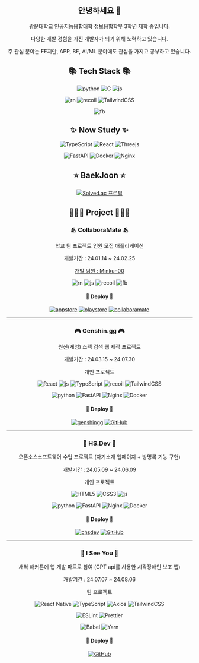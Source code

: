 <h2 align="center"> 안녕하세요 👋 </h2>

<p align="center"> 광운대학교 인공지능융합대학 정보융합학부 3학년 재학 중입니다. </p>
<p align="center"> 다양한 개발 경험을 가진 개발자가 되기 위해 노력하고 있습니다. </p>
<p align="center"> 주 관심 분야는 FE지만, APP, BE, AI/ML 분야에도 관심을 가지고 공부하고 있습니다. </p>

<h2 align="center"> 📚 Tech Stack 📚 </h2>

<div align="center">

![python](https://img.shields.io/badge/Python-3776AB?style=for-the-badge&logo=python&logoColor=white)
![C](https://img.shields.io/badge/C-00599C?style=for-the-badge&logo=c&logoColor=white)
![js](https://img.shields.io/badge/JavaScript-F7DF1E?style=for-the-badge&logo=JavaScript&logoColor=white)

![rn](https://img.shields.io/badge/React_Native-20232A?style=for-the-badge&logo=react&logoColor=61DAFB)
![recoil](https://img.shields.io/badge/recoil-3486AB?style=for-the-badge&logo=recoil&logoColor=white)
![TailwindCSS](https://img.shields.io/badge/tailwindcss-%2338B2AC.svg?style=for-the-badge&logo=tailwind-css&logoColor=white)

![fb](https://img.shields.io/badge/Firebase-039BE5?style=for-the-badge&logo=Firebase&logoColor=white)

</div>

<h2 align="center"> ✨ Now Study ✨ </h2>

<div align="center">

![TypeScript](https://img.shields.io/badge/typescript-%23007ACC.svg?style=for-the-badge&logo=typescript&logoColor=white)
![React](https://img.shields.io/badge/react-%2320232a.svg?style=for-the-badge&logo=react&logoColor=%2361DAFB)
![Threejs](https://img.shields.io/badge/threejs-black?style=for-the-badge&logo=three.js&logoColor=white)

![FastAPI](https://img.shields.io/badge/FastAPI-005571?style=for-the-badge&logo=fastapi)
![Docker](https://img.shields.io/badge/docker-%230db7ed.svg?style=for-the-badge&logo=docker&logoColor=white)
![Nginx](https://img.shields.io/badge/nginx-%23009639.svg?style=for-the-badge&logo=nginx&logoColor=white)

</div>

<h2 align="center"> ⭐ BaekJoon ⭐ </h2>

<div align="center">

[![Solved.ac
프로필](http://mazassumnida.wtf/api/v2/generate_badge?boj=hyunseong0718)](https://solved.ac/hyunseong0718)

</div>

<h2 align="center"> 👨🏻‍💻 Project 👨🏻‍💻 </h2>

<h3 align="center"> 🫂 CollaboraMate 🫂 </h3>

<div align="center">

<p align="center"> 학교 팀 프로젝트 인원 모집 애플리케이션 </p>
<p align="center"> 개발기간 : 24.01.14 ~ 24.02.25 </p>

[개발 팀원 : Minkun00](https://github.com/Minkun00)

![rn](https://img.shields.io/badge/React_Native-20232A?style=for-the-badge&logo=react&logoColor=61DAFB)
![js](https://img.shields.io/badge/JavaScript-F7DF1E?style=for-the-badge&logo=JavaScript&logoColor=white)
![recoil](https://img.shields.io/badge/recoil-3486AB?style=for-the-badge&logo=recoil&logoColor=white)
![fb](https://img.shields.io/badge/Firebase-039BE5?style=for-the-badge&logo=Firebase&logoColor=white)

<h4 align="center"> 🚀 Deploy 🚀 </h4>

[![appstore](https://img.shields.io/badge/app_store-0D96F6?style=for-the-badge&logo=appstore&logoColor=white)](https://apps.apple.com/pl/app/collaboramate/id6477861349)
[![playstore](https://img.shields.io/badge/play_store-414141?style=for-the-badge&logo=googleplay&logoColor=white)](https://play.google.com/store/apps/details?id=com.guzicguzic&hl=ko)
[![collaboramate](https://img.shields.io/badge/Notion-%23000000.svg?style=for-the-badge&logo=notion&logoColor=white)](https://collaboramate.notion.site/CollaboraMate-90933f328cfd4c569c0fbe19f4bdf89c)

---

<h3 align="center"> 🎮 Genshin.gg 🎮 </h3>

<div align="center">

<p align="center"> 원신(게임) 스펙 검색 웹 제작 프로젝트 </p>
<p align="center"> 개발기간 : 24.03.15 ~ 24.07.30 </p>
<p align="center"> 개인 프로젝트 </p>

![React](https://img.shields.io/badge/react-%2320232a.svg?style=for-the-badge&logo=react&logoColor=%2361DAFB)
![js](https://img.shields.io/badge/JavaScript-F7DF1E?style=for-the-badge&logo=JavaScript&logoColor=white)
![TypeScript](https://img.shields.io/badge/typescript-%23007ACC.svg?style=for-the-badge&logo=typescript&logoColor=white)
![recoil](https://img.shields.io/badge/recoil-3486AB?style=for-the-badge&logo=recoil&logoColor=white)
![TailwindCSS](https://img.shields.io/badge/tailwindcss-%2338B2AC.svg?style=for-the-badge&logo=tailwind-css&logoColor=white)

![python](https://img.shields.io/badge/Python-3776AB?style=for-the-badge&logo=python&logoColor=white)
![FastAPI](https://img.shields.io/badge/FastAPI-005571?style=for-the-badge&logo=fastapi)
![Nginx](https://img.shields.io/badge/nginx-%23009639.svg?style=for-the-badge&logo=nginx&logoColor=white)
![Docker](https://img.shields.io/badge/docker-%230db7ed.svg?style=for-the-badge&logo=docker&logoColor=white)

<h4 align="center"> 🚀 Deploy 🚀 </h4>

[![genshingg](https://img.shields.io/badge/webpage-009BD5.svg?style=for-the-badge&logo=Homepage&logoColor=white)](https://genshin.gg.mooo.com/)
[![GitHub](https://img.shields.io/badge/github-%23121011.svg?style=for-the-badge&logo=github&logoColor=white)](https://github.com/NARARIA03/Genshin.gg)

---

<h3 align="center"> 📇 HS.Dev 📇 </h3>

<div align="center">

<p align="center"> 오픈소스소프트웨어 수업 프로젝트 (자기소개 웹페이지 + 방명록 기능 구현) </p>
<p align="center"> 개발기간 : 24.05.09 ~ 24.06.09 </p>
<p align="center"> 개인 프로젝트 </p>

![HTML5](https://img.shields.io/badge/html5-%23E34F26.svg?style=for-the-badge&logo=html5&logoColor=white)
![CSS3](https://img.shields.io/badge/css3-%231572B6.svg?style=for-the-badge&logo=css3&logoColor=white)
![js](https://img.shields.io/badge/JavaScript-F7DF1E?style=for-the-badge&logo=JavaScript&logoColor=white)

![python](https://img.shields.io/badge/Python-3776AB?style=for-the-badge&logo=python&logoColor=white)
![FastAPI](https://img.shields.io/badge/FastAPI-005571?style=for-the-badge&logo=fastapi)
![Nginx](https://img.shields.io/badge/nginx-%23009639.svg?style=for-the-badge&logo=nginx&logoColor=white)
![Docker](https://img.shields.io/badge/docker-%230db7ed.svg?style=for-the-badge&logo=docker&logoColor=white)

<h4 align="center"> 🚀 Deploy 🚀 </h4>

[![chsdev](https://img.shields.io/badge/webpage-009BD5.svg?style=for-the-badge&logo=Homepage&logoColor=white)](https://chsdev.mooo.com/)
[![GitHub](https://img.shields.io/badge/github-%23121011.svg?style=for-the-badge&logo=github&logoColor=white)](https://github.com/NARARIA03/Mypage)

---

<h3 align="center"> 👀 I See You 👀 </h3>

<div align="center">

<p align="center"> 새싹 해커톤에 앱 개발 파트로 참여 (GPT api를 사용한 시각장애인 보조 앱) </p>
<p align="center"> 개발기간 : 24.07.07 ~ 24.08.06 </p>
<p align="center"> 팀 프로젝트 </p>

![React Native](https://img.shields.io/badge/react_native-%2320232a.svg?style=for-the-badge&logo=react&logoColor=%2361DAFB)
![TypeScript](https://img.shields.io/badge/typescript-%23007ACC.svg?style=for-the-badge&logo=typescript&logoColor=white)
![Axios](https://img.shields.io/badge/axios-5A29E4.svg?style=for-the-badge&logo=axios&logoColor=white)
![TailwindCSS](https://img.shields.io/badge/NativeWind-%2338B2AC.svg?style=for-the-badge&logo=tailwind-css&logoColor=white)

![ESLint](https://img.shields.io/badge/ESLint-4B3263?style=for-the-badge&logo=eslint&logoColor=white)
![Prettier](https://img.shields.io/badge/Prettier-F7B93E?style=for-the-badge&logo=prettier&logoColor=white)

![Babel](https://img.shields.io/badge/Babel-F9DC3e?style=for-the-badge&logo=babel&logoColor=black)
![Yarn](https://img.shields.io/badge/yarn-%232C8EBB.svg?style=for-the-badge&logo=yarn&logoColor=white)

<h4 align="center"> 🚀 Deploy 🚀 </h4>

[![GitHub](https://img.shields.io/badge/github-%23121011.svg?style=for-the-badge&logo=github&logoColor=white)](https://github.com/NARARIA03/I-See-You-RN)

